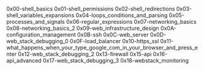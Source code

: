 0x00-shell_basics
0x01-shell_permissions
0x02-shell_redirections
0x03-shell_variables_expansions
0x04-loops_conditions_and_parsing
0x05-processes_and_signals
0x06-regular_expressions 
0x07-networking_basics 
0x08-networking_basics_2 
0x09-web_infrastructure_design 
0x0A-configuration_management 
0x0B-ssh 0x0C-web_server 
0x0D-web_stack_debugging_0 
0x0F-load_balancer 
0x10-https_ssl 
0x11-what_happens_when_your_type_google_com_in_your_browser_and_press_enter 
0x12-web_stack_debugging_2
0x13-firewall 
0x15-api 
0x16-api_advanced 
0x17-web_stack_debugging_3
0x18-webstack_monitoring


